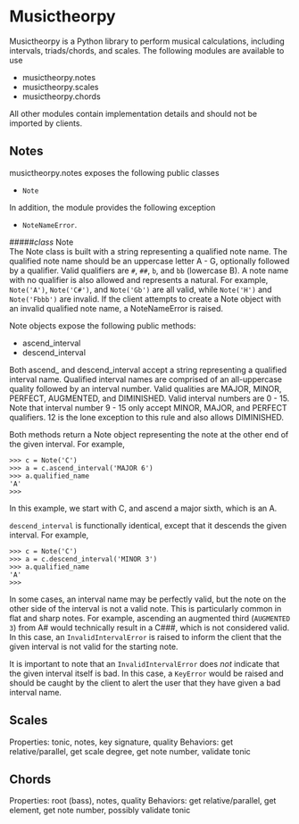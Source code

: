# Musictheorpy

Musictheorpy is a Python library to perform musical calculations,
including intervals, triads/chords, and scales. The following modules
are available to use
- musictheorpy.notes
- musictheorpy.scales
- musictheorpy.chords

All other modules contain implementation details and should not be
imported by clients.

Notes
-----
musictheorpy.notes exposes the following public classes
- `Note`

In addition, the module provides the following exception 
- `NoteNameError`.

#####*class* Note  
The Note class is built with a string representing a qualified note name. The 
qualified note name should be an uppercase letter A - G, 
optionally followed by a qualifier. Valid qualifiers are `#`, `##`, `b`, and 
`bb` (lowercase B). A note name with no qualifier is also allowed and represents a natural. 
For example, `Note('A')`, `Note('C#')`, and `Note('Gb')` are all valid, while 
`Note('H')` and `Note('Fbbb')` are invalid. If the client attempts to create
a Note object with an invalid qualified note name, a NoteNameError is raised.  

Note objects expose the following public methods:
- ascend_interval
- descend_interval

Both ascend_ and descend_interval accept a string representing a
qualified interval name. Qualified interval names are comprised of
an all-uppercase quality followed by an interval number. Valid qualities
are MAJOR, MINOR, PERFECT, AUGMENTED, and DIMINISHED. Valid interval numbers
are 0 - 15. Note that interval number 9 - 15 only accept MINOR, MAJOR, and
PERFECT qualifiers. 12 is the lone exception to this rule and also allows DIMINISHED.  
  
Both methods return a Note object representing the note at
the other end of the given interval. For example,
```
>>> c = Note('C')
>>> a = c.ascend_interval('MAJOR 6')
>>> a.qualified_name
'A'
>>>
``` 
In this example, we start with C, and ascend a major sixth, which is an A.

`descend_interval` is functionally identical, except that it descends the given
interval. For example,
```
>>> c = Note('C')
>>> a = c.descend_interval('MINOR 3')
>>> a.qualified_name
'A'
>>>
```
In some cases, an interval name may be perfectly valid, but the note on the other
side of the interval is not a valid note. This is particularly common in flat and sharp
notes. For example, ascending an augmented third (`AUGMENTED 3`) from A# would
technically result in a C###, which is not considered valid. In this case, an `InvalidIntervalError`
is raised to inform the client that the given interval is not valid for the starting note.   

It is important to note that an `InvalidIntervalError` does *not* indicate that the given 
interval itself is bad. In this case, a `KeyError` would be raised and should be caught by the
client to alert the user that they have given a bad interval name.

Scales
------
Properties: tonic, notes, key signature, quality
Behaviors: get relative/parallel, get scale degree, get note number, validate tonic

Chords
------
Properties: root (bass), notes, quality
Behaviors: get relative/parallel, get element, get note number, possibly validate tonic
